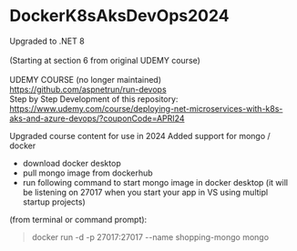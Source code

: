 # DockerK8sAksDevOps2024
Upgraded to .NET 8
<BR>
<BR>
(Starting at section 6 from original UDEMY course)
<BR><BR>
UDEMY COURSE (no longer maintained)<BR>
https://github.com/aspnetrun/run-devops<BR>
Step by Step Development of this repository:<br>
https://www.udemy.com/course/deploying-net-microservices-with-k8s-aks-and-azure-devops/?couponCode=APRI24<BR>

Upgraded course content for use in 2024 
Added support for mongo / docker
- download docker desktop
- pull mongo image from dockerhub
- run following command to start mongo image in docker desktop 
	(it will be listening on 27017 when you start your app in VS using multipl startup projects)

(from terminal or command prompt):
>docker run -d -p 27017:27017 --name shopping-mongo mongo


